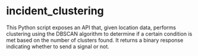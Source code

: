 # incident_clustering
This Python script exposes an API that, given location data, 
performs clustering using the DBSCAN algorithm to determine 
if a certain condition is met based on the number of clusters found. 
It returns a binary response indicating whether to send a signal or not.
